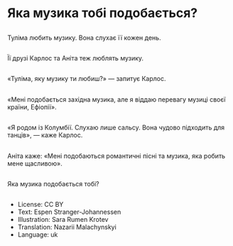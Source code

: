 # Яка музика тобі подобається?

##
Туліма любить музику. Вона слухає її кожен день.

##
Її друзі Карлос та Аніта теж люблять музику.

##
«Туліма, яку музику ти любиш?» — запитує Карлос.

##
«Мені подобається західна музика, але я віддаю перевагу музиці своєї країни, Ефіопії».

##
«Я родом із Колумбії. Слухаю лише сальсу. Вона чудово підходить для танців», — каже Карлос.

##
Аніта каже: «Мені подобаються романтичні пісні та музика, яка робить мене щасливою».

##
Яка музика подобається тобі?

##
* License: CC BY
* Text: Espen Stranger-Johannessen
* Illustration: Sara Rumen Krotev
* Translation: Nazarii Malachynskyi
* Language: uk
